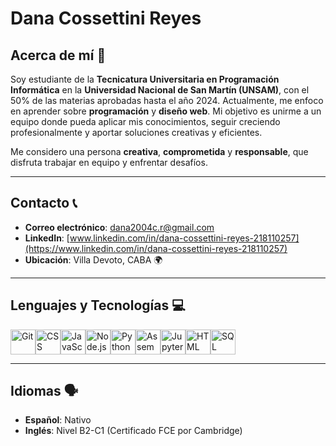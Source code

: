 # Dana Cossettini Reyes

## Acerca de mí 🤔

Soy estudiante de la **Tecnicatura Universitaria en Programación Informática** en la **Universidad Nacional de San Martín (UNSAM)**, con el 50% de las materias aprobadas hasta el año 2024. Actualmente, me enfoco en aprender sobre **programación** y **diseño web**. Mi objetivo es unirme a un equipo donde pueda aplicar mis conocimientos, seguir creciendo profesionalmente y aportar soluciones creativas y eficientes.

Me considero una persona **creativa**, **comprometida** y **responsable**, que disfruta trabajar en equipo y enfrentar desafíos.

---

## Contacto 📞

- **Correo electrónico**: [dana2004c.r@gmail.com](mailto:dana2004c.r@gmail.com)
- **LinkedIn**: [www.linkedin.com/in/dana-cossettini-reyes-218110257](https://www.linkedin.com/in/dana-cossettini-reyes-218110257)
- **Ubicación**: Villa Devoto, CABA 🌍

---

## Lenguajes y Tecnologías 💻

<img src="https://img.icons8.com/?size=100&id=20906&format=png&color=000000" alt="Git" width="40"/><img src="https://upload.wikimedia.org/wikipedia/commons/6/62/CSS3_logo.svg" alt="CSS" width="40"/><img src="https://upload.wikimedia.org/wikipedia/commons/6/6a/JavaScript-logo.png" alt="JavaScript" width="40"/><img src="https://upload.wikimedia.org/wikipedia/commons/d/d9/Node.js_logo.svg" alt="Node.js" width="40"/><img src="https://upload.wikimedia.org/wikipedia/commons/c/c3/Python-logo-notext.svg" alt="Python" width="40"/><img src="https://img.icons8.com/?size=100&id=gVK745a4Vaur&format=png&color=000000" alt="Assembler" width="40"/><img src="https://img.icons8.com/?size=100&id=J0SgMWzAxqFj&format=png&color=000000" alt="Jupyter" width="40"/><img src="https://img.icons8.com/?size=100&id=20909&format=png&color=000000" alt="HTML" width="40"/><img src="https://img.icons8.com/?size=100&id=qGUfLiYi1bRN&format=png&color=000000" alt="SQL" width="40"/>

---

## Idiomas 🗣️

- **Español**: Nativo
- **Inglés**: Nivel B2-C1 (Certificado FCE por Cambridge)
